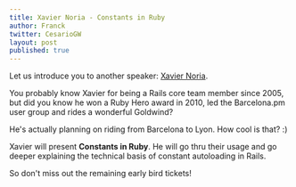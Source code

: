 ```yaml
---
title: Xavier Noria - Constants in Ruby
author: Franck
twitter: CesarioGW
layout: post
published: true
---
```


Let us introduce you to another speaker: [Xavier Noria](https://twitter.com/#!/fxn).

You probably know Xavier for being a Rails core team member since 2005, but did you know
he won a Ruby Hero award in 2010, led the Barcelona.pm user group and rides a wonderful Goldwind?

He's actually planning on riding from Barcelona to Lyon. How cool is that? :)

Xavier will present **Constants in Ruby**. He will go thru their usage and go deeper
explaining the technical basis of constant autoloading in Rails.

So don't miss out the remaining early bird tickets!
